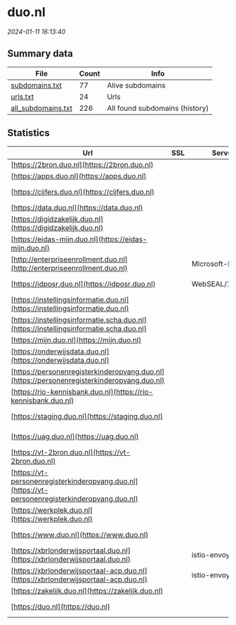 # duo.nl
*2024-01-11 16:13:40*
## Summary data
| File       | Count | Info |
|------------|-------|------|
|[subdomains.txt](/data/duo.nl/subdomains.txt)|77|Alive subdomains|
|[urls.txt](/data/duo.nl/urls.txt)|24|Urls|
|[all_subdomains.txt](/data/duo.nl/all_subdomains.txt)|226|All found subdomains (history)|
## Statistics
| Url | SSL | Server | Cookie | HSTS | CSP | XFO | XXP | RP | Tech |Title |
|------------|-------|------|------|------|------|------|------|------|------|------|
|[https://2bron.duo.nl](https://2bron.duo.nl)| || | | | | |:white_check_mark: |||
|[https://apps.duo.nl](https://apps.duo.nl)| || |:white_check_mark: | |:white_check_mark: |:white_check_mark: |:white_check_mark: |HSTS|apps.duo.nl|
|[https://cijfers.duo.nl](https://cijfers.duo.nl)| || |:white_check_mark: | |:white_check_mark: |:white_check_mark: |:white_check_mark: |HSTS|403 - Forbidden:...|
|[https://data.duo.nl](https://data.duo.nl)| || |:white_check_mark: |:warning: |:white_check_mark: |:white_check_mark: |:white_check_mark: |||
|[https://digidzakelijk.duo.nl](https://digidzakelijk.duo.nl)| ||:white_check_mark: |:white_check_mark: | |:white_check_mark: |:white_check_mark: |:white_check_mark: |HSTS|Inloggen - Mijn...|
|[https://eidas-mijn.duo.nl](https://eidas-mijn.duo.nl)| ||:white_check_mark: |:white_check_mark: | |:white_check_mark: |:white_check_mark: |:white_check_mark: |HSTS||
|[http://enterpriseenrollment.duo.nl](http://enterpriseenrollment.duo.nl)| |Microsoft-IIS/10...| | | | | |:white_check_mark: |IIS:10.0 Microso...|Document Moved|
|[https://idposr.duo.nl](https://idposr.duo.nl)| |WebSEAL/10.0.6.0| |:white_check_mark: | |:white_check_mark: |:white_check_mark: |:white_check_mark: |HSTS|Moved Temporaril...|
|[https://instellingsinformatie.duo.nl](https://instellingsinformatie.duo.nl)| ||:white_check_mark: |:white_check_mark: |:warning: |:white_check_mark: |:white_check_mark: |:white_check_mark: |HSTS Microsoft A...|Document Moved|
|[https://instellingsinformatie.scha.duo.nl](https://instellingsinformatie.scha.duo.nl)| || | | | | |:white_check_mark: |HSTS Microsoft A...|Object moved|
|[https://mijn.duo.nl](https://mijn.duo.nl)| || |:white_check_mark: |:warning: |:white_check_mark: |:white_check_mark: |:white_check_mark: |||
|[https://onderwijsdata.duo.nl](https://onderwijsdata.duo.nl)| || |:white_check_mark: |:warning: |:white_check_mark: |:white_check_mark: |:white_check_mark: |HSTS||
|[https://personenregisterkinderopvang.duo.nl](https://personenregisterkinderopvang.duo.nl)| || |:white_check_mark: |:white_check_mark: |:white_check_mark: |:white_check_mark: |HSTS|Personenregister...|
|[https://rio-kennisbank.duo.nl](https://rio-kennisbank.duo.nl)| ||:white_check_mark: |:white_check_mark: |:warning: |:white_check_mark: |:white_check_mark: |:white_check_mark: |Google Tag Manag...|Kennisbank|
|[https://staging.duo.nl](https://staging.duo.nl)| || |:white_check_mark: |:warning: |:white_check_mark: |:white_check_mark: |:white_check_mark: |Amazon S3 Amazon...||
|[https://uag.duo.nl](https://uag.duo.nl)| ||:white_check_mark: |:white_check_mark: |:warning: |:white_check_mark: |:white_check_mark: |:white_check_mark: |HSTS Java|VMware Horizon|
|[https://vt-2bron.duo.nl](https://vt-2bron.duo.nl)| || | | | | |:white_check_mark: |||
|[https://vt-personenregisterkinderopvang.duo.nl](https://vt-personenregisterkinderopvang.duo.nl)| || |:white_check_mark: |:white_check_mark: |:white_check_mark: |:white_check_mark: |HSTS|Personenregister...|
|[https://werkplek.duo.nl](https://werkplek.duo.nl)| ||:white_check_mark: |:white_check_mark: |:warning: |:white_check_mark: |:white_check_mark: |:white_check_mark: |HSTS Java|VMware Horizon|
|[https://www.duo.nl](https://www.duo.nl)| || |:white_check_mark: |:warning: |:white_check_mark: |:white_check_mark: |:white_check_mark: |Amazon S3 Amazon...||
|[https://xbrlonderwijsportaal.duo.nl](https://xbrlonderwijsportaal.duo.nl)| |istio-envoy| | | | | |:white_check_mark: |Amazon Web Servi...|Serviceportaal|
|[https://xbrlonderwijsportaal-acp.duo.nl](https://xbrlonderwijsportaal-acp.duo.nl)| |istio-envoy| |:white_check_mark: |:warning: |:white_check_mark: |:white_check_mark: |:white_check_mark: |Amazon Web Servi...|Serviceportaal|
|[https://zakelijk.duo.nl](https://zakelijk.duo.nl)| || |:white_check_mark: | |:white_check_mark: |:white_check_mark: |:white_check_mark: |HSTS|zakelijk.duo.nl|
|[https://duo.nl](https://duo.nl)| || |:white_check_mark: |:warning: |:white_check_mark: |:white_check_mark: |:white_check_mark: |Amazon S3 Amazon...||